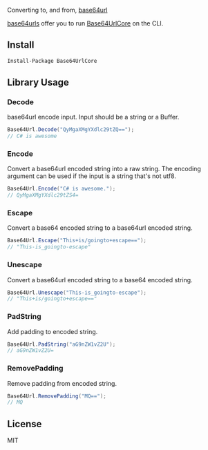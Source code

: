 Converting to, and from, [base64url](https://en.wikipedia.org/wiki/Base64#RFC_4648)

[base64urls](https://www.nuget.org/packages/base64urls) offer you to run [Base64UrlCore](https://www.nuget.org/packages/Base64UrlCore) on the CLI.

## Install

```bash
Install-Package Base64UrlCore
```

## Library Usage

### Decode

base64url encode input. Input should be a string or a Buffer.

```csharp
Base64Url.Decode("QyMgaXMgYXdlc29tZQ==");
// C# is awesome
```

### Encode

Convert a base64url encoded string into a raw string. The encoding argument can be used if the input is a string that's not utf8.

```csharp
Base64Url.Encode("C# is awesome.");
// QyMgaXMgYXdlc29tZS4=
```

### Escape

Convert a base64 encoded string to a base64url encoded string.

```csharp
Base64Url.Escape("This+is/goingto+escape==");
// "This-is_goingto-escape" 
```

### Unescape

Convert a base64url encoded string to a base64 encoded string.

```csharp
Base64Url.Unescape("This-is_goingto-escape");
// "This+is/goingto+escape=="
```

### PadString

Add padding to encoded string.

```csharp
Base64Url.PadString("aG9nZW1vZ2U");
// aG9nZW1vZ2U=
```

### RemovePadding

Remove padding from encoded string.

```csharp
Base64Url.RemovePadding("MQ==");
// MQ
```

## License

MIT
